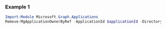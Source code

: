### Example 1
```powershell
Import-Module Microsoft.Graph.Applications
Remove-MgApplicationOwnerByRef -ApplicationId $applicationId -DirectoryObjectId $directoryObjectId
```
